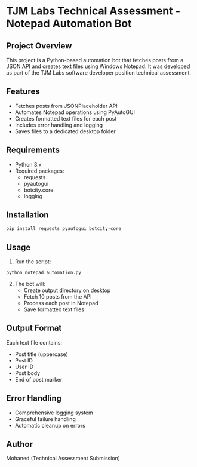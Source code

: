 # TJM Labs Technical Assessment - Notepad Automation Bot

## Project Overview

This project is a Python-based automation bot that fetches posts from a JSON API and creates text files using Windows Notepad. It was developed as part of the TJM Labs software developer position technical assessment.

## Features

- Fetches posts from JSONPlaceholder API
- Automates Notepad operations using PyAutoGUI
- Creates formatted text files for each post
- Includes error handling and logging
- Saves files to a dedicated desktop folder

## Requirements

- Python 3.x
- Required packages:
  - requests
  - pyautogui
  - botcity.core
  - logging

## Installation

```bash
pip install requests pyautogui botcity-core
```

## Usage

1. Run the script:

```bash
python notepad_automation.py
```

2. The bot will:
   - Create output directory on desktop
   - Fetch 10 posts from the API
   - Process each post in Notepad
   - Save formatted text files

## Output Format

Each text file contains:

- Post title (uppercase)
- Post ID
- User ID
- Post body
- End of post marker

## Error Handling

- Comprehensive logging system
- Graceful failure handling
- Automatic cleanup on errors

## Author

Mohaned (Technical Assessment Submission)
